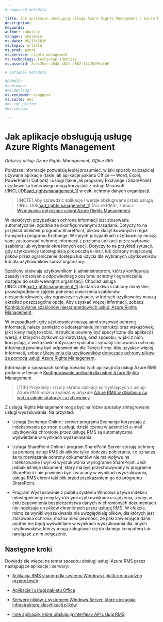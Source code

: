 ```yaml
---
# required metadata

title: Jak aplikacje obsługują usługę Azure Rights Management | Azure RMS
description:
keywords:
author: cabailey
manager: mbaldwin
ms.date: 05/13/2016
ms.topic: article
ms.prod: azure
ms.service: rights-management
ms.technology: techgroup-identity
ms.assetid: 2cdc7bde-4044-4021-b887-11476f99afd9

# optional metadata

#ROBOTS:
#audience:
#ms.devlang:
ms.reviewer: esaggese
ms.suite: ems
#ms.tgt_pltfrm:
#ms.custom:

---
```


# Jak aplikacje obsługują usługę Azure Rights Management

*Dotyczy usług: Azure Rights Management, Office 365*

Poniższe informacje pozwalają lepiej zrozumieć, w jaki sposób najczęściej używane aplikacje (takie jak aplikacje pakietu Office — Word, Excel, PowerPoint i Outlook) i usługi (takie jak programy Exchange i SharePoint) użytkownika końcowego mogą korzystać z usługi Microsoft [!INCLUDE[aad_rightsmanagement_1](../includes/aad_rightsmanagement_1_md.md)] w celu ochrony danych organizacji. 
> [!NOTE] Aby sprawdzić aplikacje i wersje obsługiwane przez usługę [!INCLUDE[aad_rightsmanagement_1](../includes/aad_rightsmanagement_1_md.md)] (Azure RMS), zobacz [Wymagania dotyczące usługi Azure Rights Management](../get-started/requirements-azure-rms.md).

W niektórych przypadkach ochrona informacji jest stosowana automatycznie, zgodnie ze skonfigurowanymi zasadami. Dotyczy to na przykład bibliotek programu SharePoint, plików klasyfikowanych i reguł transportu programu Exchange. W innych przypadkach użytkownicy muszą sami zastosować ochronę informacji z poziomu aplikacji przez wybranie szablonu lub wybranie określonych opcji. Dotyczy to na przykład sytuacji, gdy użytkownicy udostępniają plik pocztą e-mail, lub ochrony miejscowej plików przez ograniczenie dostępu lub użycia dla wybranych użytkowników lub dla użytkowników spoza organizacji.

Szablony ułatwiają użytkownikom (i administratorom, którzy konfigurują zasady) stosowanie odpowiedniego poziomu ochrony i ograniczenie dostępu do osób wewnątrz organizacji. Chociaż usługa [!INCLUDE[aad_rightsmanagement_1](../includes/aad_rightsmanagement_1_md.md)] dostarcza dwa szablony domyślne, prawdopodobnie zajdzie potrzeba utworzenia szablonów niestandardowych, aby ograniczyć sytuacje, w których użytkownicy muszą określać poszczególne opcje. Aby uzyskać więcej informacji, zobacz [Konfigurowanie szablonów niestandardowych usługi Azure Rights Management](../deploy-use/configure-custom-templates.md).

W przypadkach, gdy użytkownicy muszą sami stosować ochronę informacji, należy pamiętać o udostępnieniu im instrukcji oraz wskazówek, jak i kiedy mają to robić. Instrukcje powinny być specyficzne dla aplikacji i wersji, z których użytkownicy korzystają, oraz sposobu, w jaki z nich korzystają, a wskazówki dotyczące sposobu i sytuacji stosowania ochrony informacji powinny być odpowiednie dla Twojej firmy. Aby uzyskać więcej informacji, zobacz [Ułatwienia dla użytkowników dotyczące ochrony plików za pomocą usługi Azure Rights Management](../deploy-use/help-users.md).

Informacje o sposobach konfigurowania tych aplikacji dla usługi Azure RMS podano w temacie [Konfigurowanie aplikacji dla usługi Azure Rights Management](../deploy-use/configure-applications.md).

> [!TIP] Przykłady i zrzuty ekranu aplikacji korzystających z usługi Azure RMS można znaleźć w artykule [Azure RMS w działaniu: co widzą administratorzy i użytkownicy](what-admins-users-see.md).

Z usługą Rights Management mogą być na różne sposoby zintegrowane usługi wyszukiwania. Na przykład: 

- Usługa Exchange Online i serwer programu Exchange korzystają z indeksowania po stronie usługi, dzięki czemu wiadomości e-mail użytkownika chronione przez usługę RMS są automatycznie wyświetlane w wynikach wyszukiwania. 

- Usługa SharePoint Online i program SharePoint Server stosują ochronę za pomocą usługi RMS do plików tylko podczas pobierania, co oznacza, że to rozwiązanie ochrony dokumentów nie ma wpływu na indeksowanie i wyniki wyszukiwania w programie SharePoint. Jeśli jednak istnieje dokument, który ma być przechowywany w programie SharePoint i nie powinien być zwracany w wynikach wyszukiwania, usługa RMS chroni taki plik przed przekazaniem go do programu SharePoint.

- Program Wyszukiwanie z pulpitu systemu Windows używa indeksu udostępnionego między różnymi użytkownikami urządzenia, a więc w celu zapewnienia bezpieczeństwa danych w chronionych dokumentach nie indeksuje on plików chronionych przez usługę RMS. W efekcie, mimo że wyniki wyszukiwania nie uwzględniają plików, dla których jest stosowana ochrona, można mieć pewność, że pliki zawierające dane poufne nie będą wyświetlane w wynikach wyszukiwania dla innych użytkowników, którzy mogą zalogować się do danego komputera lub nawiązać z nim połączenie. 



## Następne kroki

Dowiedz się więcej na temat sposobu obsługi usługi Azure RMS przez następujące aplikacje i serwery:

-   [Aplikacja RMS sharing dla systemu Windows i platform urządzeń przenośnych](sharing-app-support.md)

-   [Aplikacje i usługi pakietu Office](office-apps-services-support.md)

-   [Serwery plików z systemem Windows Server, które obsługują infrastrukturę klasyfikacji plików](file-server-support.md)

-   [Inne aplikacje, które obsługują interfejsy API usługi RMS](api-support.md)



<!--HONumber=May16_HO3-->


